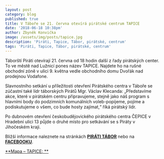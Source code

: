 ```yaml
---
layout: post
category: blog
published: true
title: V Táboře se 21. června otevírá pirátské centrum TAPICE
date: '2018-06-18 10:38pm'
author: Zbyněk Konvička
image: /assets/img/posts/tapice.jpg
description: 'Piráti, Tapice, Tábor, pirátské, centrum'
tags: 'Piráti, Tapice, Tábor, pirátské, centrum'
---
```

Táborští Piráti otevírají 21. června od 18 hodin další z řady pirátských center. To ve městě nad Lužnicí pones název TAPICE. Najdete ho na rušné obchodní zóně v ulici 9. května vedle obchodního domu Dvořák nad prodejnou Vodafone. 

Slavnostního setkání u příležitosti otevření Pirátského centra v Táboře se zúčastní také lídr táborských Pirátů Mgr. Václav Klecanda: „Představíme akce, které v pirátském centru připravujeme, stejně jako náš program s hlavními body do podzimních komunálních voleb-popijeme, pojíme a podiskutujeme o všem, co bude hosty zajímat,“ říká pirátský lídr. 

Po dubnovém otevření českobudějovického pirátského centra ČEPICE v Hradební ulici 13 půjde o druhé místo pro setkávání se s Piráty v Jihočeském kraji.

Bližší informace naleznete na stránkách [**PIRÁTI TÁBOR**](https://tabor.pirati.cz/) nebo na [**FACEBOOKU**](https://www.facebook.com/piratitabor/?ref=br_rs).

[**Mapa – TAPICE: **](https://en.mapy.cz/s/2KS7e)

